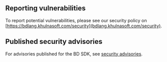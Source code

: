 ## Reporting vulnerabilities
To report potential vulnerabilities, please see our security policy on
[https://bdlang.khulnasoft.com/security](bdlang.khulnasoft.com/security).

## Published security advisories

For advisories published for the BD SDK, see
[security advisories](https://github.com/bd-lang/bd-sdk/security/advisories?state=published).
